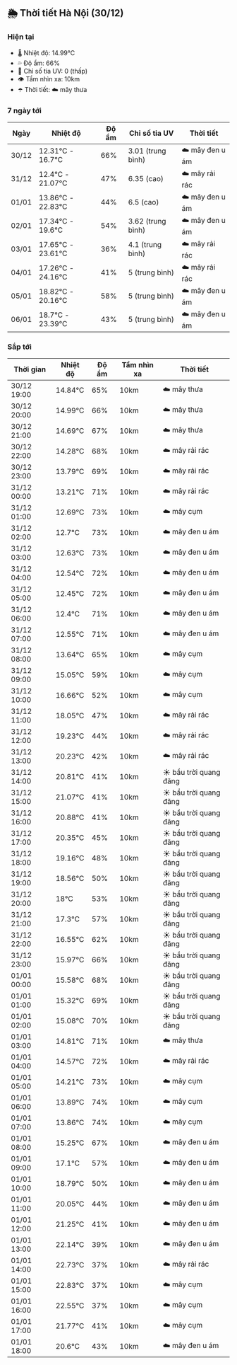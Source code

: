 ## 🌦️ Thời tiết Hà Nội (30/12)

### Hiện tại

- 🌡️ Nhiệt độ: 14.99℃
- 💦 Độ ẩm: 66%
- 🌟 Chỉ số tia UV: 0 (thấp)
- 👁️ Tầm nhìn xa: 10km
- ☂️ Thời tiết: ☁️ mây thưa

### 7 ngày tới

| Ngày | Nhiệt độ | Độ ẩm | Chỉ số tia UV | Thời tiết |
| --- | --- | --- | --- | --- |
| 30/12 | 12.31℃ - 16.7℃ | 66% | 3.01 (trung bình) | ☁️ mây đen u ám |
| 31/12 | 12.4℃ - 21.07℃ | 47% | 6.35 (cao) | ☁️ mây rải rác |
| 01/01 | 13.86℃ - 22.83℃ | 44% | 6.5 (cao) | ☁️ mây đen u ám |
| 02/01 | 17.34℃ - 19.6℃ | 54% | 3.62 (trung bình) | ☁️ mây đen u ám |
| 03/01 | 17.65℃ - 23.61℃ | 36% | 4.1 (trung bình) | ☁️ mây rải rác |
| 04/01 | 17.26℃ - 24.16℃ | 41% | 5 (trung bình) | ☁️ mây rải rác |
| 05/01 | 18.82℃ - 20.16℃ | 58% | 5 (trung bình) | ☁️ mây đen u ám |
| 06/01 | 18.7℃ - 23.39℃ | 43% | 5 (trung bình) | ☁️ mây đen u ám |

### Sắp tới

| Thời gian | Nhiệt độ | Độ ẩm | Tầm nhìn xa | Thời tiết |
| --- | --- | --- | --- | --- |
| 30/12 19:00 | 14.84℃ | 65% | 10km | ☁️ mây thưa |
| 30/12 20:00 | 14.99℃ | 66% | 10km | ☁️ mây thưa |
| 30/12 21:00 | 14.69℃ | 67% | 10km | ☁️ mây thưa |
| 30/12 22:00 | 14.28℃ | 68% | 10km | ☁️ mây rải rác |
| 30/12 23:00 | 13.79℃ | 69% | 10km | ☁️ mây rải rác |
| 31/12 00:00 | 13.21℃ | 71% | 10km | ☁️ mây rải rác |
| 31/12 01:00 | 12.69℃ | 73% | 10km | ☁️ mây cụm |
| 31/12 02:00 | 12.7℃ | 73% | 10km | ☁️ mây đen u ám |
| 31/12 03:00 | 12.63℃ | 73% | 10km | ☁️ mây đen u ám |
| 31/12 04:00 | 12.54℃ | 72% | 10km | ☁️ mây đen u ám |
| 31/12 05:00 | 12.45℃ | 72% | 10km | ☁️ mây đen u ám |
| 31/12 06:00 | 12.4℃ | 71% | 10km | ☁️ mây đen u ám |
| 31/12 07:00 | 12.55℃ | 71% | 10km | ☁️ mây đen u ám |
| 31/12 08:00 | 13.64℃ | 65% | 10km | ☁️ mây cụm |
| 31/12 09:00 | 15.05℃ | 59% | 10km | ☁️ mây cụm |
| 31/12 10:00 | 16.66℃ | 52% | 10km | ☁️ mây cụm |
| 31/12 11:00 | 18.05℃ | 47% | 10km | ☁️ mây rải rác |
| 31/12 12:00 | 19.23℃ | 44% | 10km | ☁️ mây rải rác |
| 31/12 13:00 | 20.23℃ | 42% | 10km | ☁️ mây rải rác |
| 31/12 14:00 | 20.81℃ | 41% | 10km | ☀️ bầu trời quang đãng |
| 31/12 15:00 | 21.07℃ | 41% | 10km | ☀️ bầu trời quang đãng |
| 31/12 16:00 | 20.88℃ | 41% | 10km | ☀️ bầu trời quang đãng |
| 31/12 17:00 | 20.35℃ | 45% | 10km | ☀️ bầu trời quang đãng |
| 31/12 18:00 | 19.16℃ | 48% | 10km | ☀️ bầu trời quang đãng |
| 31/12 19:00 | 18.56℃ | 50% | 10km | ☀️ bầu trời quang đãng |
| 31/12 20:00 | 18℃ | 53% | 10km | ☀️ bầu trời quang đãng |
| 31/12 21:00 | 17.3℃ | 57% | 10km | ☀️ bầu trời quang đãng |
| 31/12 22:00 | 16.55℃ | 62% | 10km | ☀️ bầu trời quang đãng |
| 31/12 23:00 | 15.97℃ | 66% | 10km | ☀️ bầu trời quang đãng |
| 01/01 00:00 | 15.58℃ | 68% | 10km | ☀️ bầu trời quang đãng |
| 01/01 01:00 | 15.32℃ | 69% | 10km | ☀️ bầu trời quang đãng |
| 01/01 02:00 | 15.08℃ | 70% | 10km | ☀️ bầu trời quang đãng |
| 01/01 03:00 | 14.81℃ | 71% | 10km | ☁️ mây thưa |
| 01/01 04:00 | 14.57℃ | 72% | 10km | ☁️ mây rải rác |
| 01/01 05:00 | 14.21℃ | 73% | 10km | ☁️ mây cụm |
| 01/01 06:00 | 13.89℃ | 74% | 10km | ☁️ mây cụm |
| 01/01 07:00 | 13.86℃ | 74% | 10km | ☁️ mây cụm |
| 01/01 08:00 | 15.25℃ | 67% | 10km | ☁️ mây đen u ám |
| 01/01 09:00 | 17.1℃ | 57% | 10km | ☁️ mây đen u ám |
| 01/01 10:00 | 18.79℃ | 50% | 10km | ☁️ mây đen u ám |
| 01/01 11:00 | 20.05℃ | 44% | 10km | ☁️ mây đen u ám |
| 01/01 12:00 | 21.25℃ | 41% | 10km | ☁️ mây đen u ám |
| 01/01 13:00 | 22.14℃ | 39% | 10km | ☁️ mây đen u ám |
| 01/01 14:00 | 22.73℃ | 37% | 10km | ☁️ mây rải rác |
| 01/01 15:00 | 22.83℃ | 37% | 10km | ☁️ mây cụm |
| 01/01 16:00 | 22.55℃ | 37% | 10km | ☁️ mây cụm |
| 01/01 17:00 | 21.77℃ | 41% | 10km | ☁️ mây cụm |
| 01/01 18:00 | 20.6℃ | 43% | 10km | ☁️ mây đen u ám |
